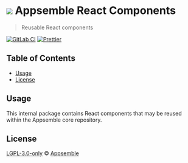 # ![](https://gitlab.com/appsemble/appsemble/-/raw/0.29.3/config/assets/logo.svg) Appsemble React Components

> Reusable React components

[![GitLab CI](https://gitlab.com/appsemble/appsemble/badges/0.29.3/pipeline.svg)](https://gitlab.com/appsemble/appsemble/-/releases/0.29.3)
[![Prettier](https://img.shields.io/badge/code_style-prettier-ff69b4.svg)](https://prettier.io)

## Table of Contents

- [Usage](#usage)
- [License](#license)

## Usage

This internal package contains React components that may be reused within the Appsemble core
repository.

## License

[LGPL-3.0-only](https://gitlab.com/appsemble/appsemble/-/blob/0.29.3/LICENSE.md) ©
[Appsemble](https://appsemble.com)
